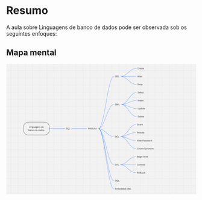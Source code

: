 # Resumo

A aula sobre Linguagens de banco de dados pode ser observada sob os seguintes enfoques:

## Mapa mental

![Mapa mental da aula](../../../../../images/banco_de_dados/bancoDeDados42.png)
